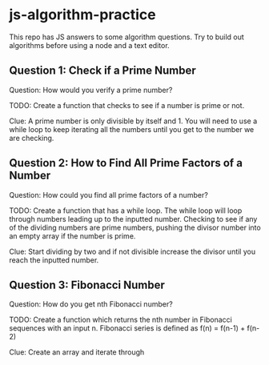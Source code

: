 # js-algorithm-practice

This repo has JS answers to some algorithm questions. Try to build out algorithms before using a node and a text editor.

## Question 1: Check if a Prime Number
Question: How would you verify a prime number?

TODO: Create a function that checks to see if a number is prime or not.

Clue: A prime number is only divisible by itself and 1. You will need to use a while loop to keep iterating all the numbers until you get to the number we are checking.

## Question 2: How to Find All Prime Factors of a Number
Question: How could you find all prime factors of a number?

TODO: Create a function that has a while loop. The while loop will loop through numbers leading up to the inputted number. Checking to see if any of the dividing numbers are prime numbers, pushing the divisor number into an empty array if the number is prime.

Clue: Start dividing by two and if not divisible increase the divisor until you reach the inputted number.

## Question 3: Fibonacci Number
Question: How do you get nth Fibonacci number?

TODO: Create a function which returns the nth number in Fibonacci sequences with an input n. Fibonacci series is defined as f(n) = f(n-1) + f(n-2)

Clue: Create an array and iterate through

